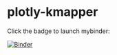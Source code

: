 # plotly-kmapper


Click the badge to launch mybinder:

[![Binder](https://mybinder.org/badge.svg)](https://mybinder.org/v2/gh/empet/plotly-kmapper/master?filepath=Plotly-Demo.ipynb)


